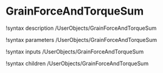<!-- MOOSE Documentation Stub: Remove this when content is added. -->

# GrainForceAndTorqueSum
!syntax description /UserObjects/GrainForceAndTorqueSum

!syntax parameters /UserObjects/GrainForceAndTorqueSum

!syntax inputs /UserObjects/GrainForceAndTorqueSum

!syntax children /UserObjects/GrainForceAndTorqueSum
